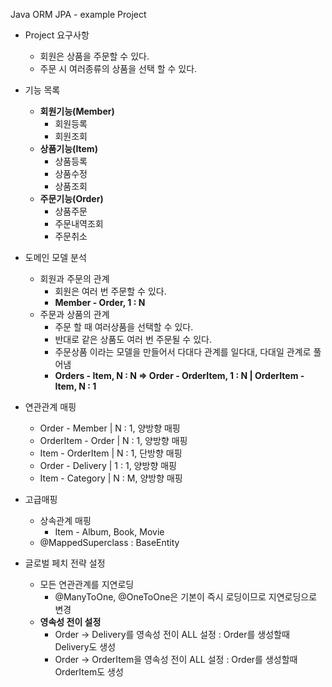 Java ORM JPA - example Project
- Project 요구사항
  - 회원은 상품을 주문할 수 있다.
  - 주문 시 여러종류의 상품을 선택 할 수 있다.

- 기능 목록
  - **회원기능(Member)**
    - 회원등록
    - 회원조회
  - **상품기능(Item)**
    - 상품등록
    - 상품수정
    - 상품조회
  - **주문기능(Order)**
    - 상품주문
    - 주문내역조회
    - 주문취소

- 도메인 모델 분석
  - 회원과 주문의 관계
    - 회원은 여러 번 주문할 수 있다.
    - **Member - Order, 1 : N**
  - 주문과 상품의 관계
    - 주문 할 때 여러상품을 선택할 수 있다.
    - 반대로 같은 상품도 여러 번 주문될 수 있다.
    - 주문상품 이라는 모델을 만들어서 다대다 관계를 일다대, 다대일 관계로 풀어냄
    - **Orders - Item, N : N  ⇒  Order - OrderItem, 1 : N  |  OrderItem - Item, N : 1**

- 연관관계 매핑
  - Order - Member    |  N : 1, 양방향 매핑
  - OrderItem - Order |  N : 1, 양방향 매핑
  - Item - OrderItem  |  N : 1, 단방향 매핑
  - Order - Delivery  |  1 : 1, 양방향 매핑
  - Item - Category   |  N : M, 양방향 매핑

- 고급매핑
  - 상속관계 매핑
    - Item - Album, Book, Movie
  - @MappedSuperclass : BaseEntity

- 글로벌 페치 전략 설정
  - 모든 연관관계를 지연로딩
    - @ManyToOne, @OneToOne은 기본이 즉시 로딩이므로 지연로딩으로 변경
  - **영속성 전이 설정**
    - Order → Delivery를 영속성 전이 ALL 설정 : Order를 생성할때 Delivery도 생성
    - Order → OrderItem을 영속성 전이 ALL 설정 : Order를 생성할때 OrderItem도 생성